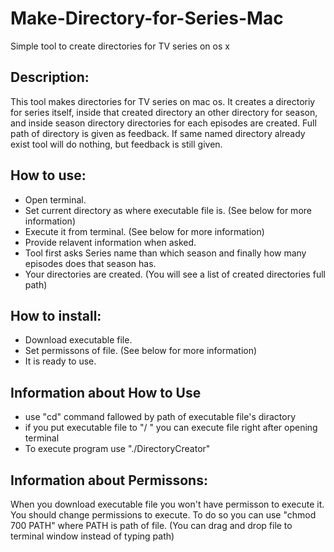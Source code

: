 # Make-Directory-for-Series-Mac
Simple tool to create directories for TV series on os x

Description:
------------
This tool makes directories for TV series on mac os. It creates a directoriy for series itself, inside that created directory an other directory for season, and inside season directory directories for each episodes are created. Full path of directory is given as feedback. If same named directory already exist tool will do nothing, but feedback is still given.

How to use:
-----------
* Open terminal.
* Set current directory as where executable file is. (See below for more information)
* Execute it from terminal. (See below for more information)
* Provide relavent information when asked.
* Tool first asks Series name than which season and finally how many episodes does that season has.
* Your directories are created. (You will see a list of created directories full path)

How to install:
---------------
* Download executable file.
* Set permissons of file. (See below for more information)
* It is ready to use.

Information about How to Use
----------------------------
* use "cd" command fallowed by path of executable file's diractory
* if you put executable file to "/ " you can execute file right after opening terminal
* To execute program use "./DirectoryCreator"

Information about Permissons:
-----------------------------
When you download executable file you won't have permisson to execute it. You should change permissions to execute. To do so you can use "chmod 700 PATH" where PATH is path of file. (You can drag and drop file to terminal window instead of typing path)
